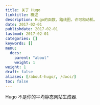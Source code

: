 ```yaml
---
title: 关于 Hugo
linktitle: 概述
description: Hugo的函数，路线图，许可和动机。
date: 2017-02-01
publishdate: 2017-02-01
lastmod: 2017-02-01
categories: []
keywords: []
menu:
  docs:
    parent: "about"
    weight: 1
weight: 1
draft: false
aliases: [/about-hugo/, /docs/]
toc: false
---
```


Hugo 不是你的平均静态网站生成器.
